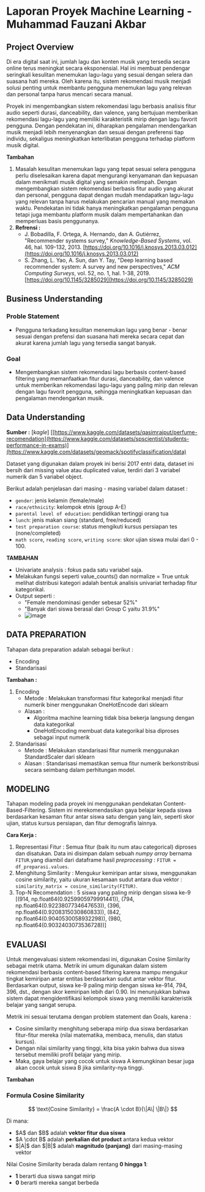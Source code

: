 # Laporan Proyek Machine Learning - Muhammad Fauzani Akbar

## Project Overview
Di era digital saat ini, jumlah lagu dan konten musik yang tersedia secara online terus meningkat secara eksponensial. Hal ini membuat pendengar seringkali kesulitan menemukan lagu-lagu yang sesuai dengan selera dan suasana hati mereka. Oleh karena itu, sistem rekomendasi musik menjadi solusi penting untuk membantu pengguna menemukan lagu yang relevan dan personal tanpa harus mencari secara manual.

Proyek ini mengembangkan sistem rekomendasi lagu berbasis analisis fitur audio seperti durasi, danceability, dan valence, yang bertujuan memberikan rekomendasi lagu-lagu yang memiliki karakteristik mirip dengan lagu favorit pengguna. Dengan pendekatan ini, diharapkan pengalaman mendengarkan musik menjadi lebih menyenangkan dan sesuai dengan preferensi tiap individu, sekaligus meningkatkan keterlibatan pengguna terhadap platform musik digital.

**Tambahan**
1. Masalah kesulitan menemukan lagu yang tepat sesuai selera pengguna perlu diselesaikan karena dapat mengurangi kenyamanan dan kepuasan dalam menikmati musik digital yang semakin melimpah. Dengan mengembangkan sistem rekomendasi berbasis fitur audio yang akurat dan personal, pengguna dapat dengan mudah mendapatkan lagu-lagu yang relevan tanpa harus melakukan pencarian manual yang memakan waktu. Pendekatan ini tidak hanya meningkatkan pengalaman pengguna tetapi juga membantu platform musik dalam mempertahankan dan memperluas basis penggunanya.
2. **Refrensi :**
   - J. Bobadilla, F. Ortega, A. Hernando, dan A. Gutiérrez, "Recommender systems survey," *Knowledge-Based Systems*, vol. 46, hal. 109-132, 2013. [https://doi.org/10.1016/j.knosys.2013.03.012](https://doi.org/10.1016/j.knosys.2013.03.012)
   - S. Zhang, L. Yao, A. Sun, dan Y. Tay, "Deep learning based recommender system: A survey and new perspectives," *ACM Computing Surveys*, vol. 52, no. 1, hal. 1-38, 2019. [https://doi.org/10.1145/3285029](https://doi.org/10.1145/3285029)

## Business Understanding

### Proble Statement
* Pengguna terkadang kesulitan menemukan lagu yang benar - benar sesuai dengan prefensi dan suasana hati mereka secara cepat dan akurat karena jumlah lagu yang tersedia sangat banyak.

### Goal
* Mengembangkan sistem rekomendasi lagu berbasis content-based filtering yang memanfaatkan fitur durasi, danceability, dan valence untuk memberikan rekomendasi lagu-lagu yang paling mirip dan relevan dengan lagu favorit pengguna, sehingga meningkatkan kepuasan dan pengalaman mendengarkan musik.

## Data Understanding
**Sumber :** [*kagle*] [[https://www.kaggle.com/datasets/qasimrajput/perfume-recomendation](https://www.kaggle.com/datasets/spscientist/students-performance-in-exams)](https://www.kaggle.com/datasets/geomack/spotifyclassification/data)

Dataset yang digunakan dalam proyek ini berisi 2017 entri data, dataset ini bersih dari missing value atau duplicated value, terdiri dari 3 variabel numerik dan 5 variabel object. 

Berikut adalah penjelasan dari masing - masing variabel dalam dataset :
* `gender`: jenis kelamin (female/male)
* `race/ethnicity`: kelompok etnis (group A-E)
* `parental level of education`: pendidikan tertinggi orang tua
* `lunch`: jenis makan siang (standard, free/reduced)
* `test preparation course`: status mengikuti kursus persiapan tes (none/completed)
* `math score`, `reading score`, `writing score`: skor ujian siswa mulai dari 0 - 100.

**TAMBAHAN**
* Univariate analysis : fokus pada satu variabel saja.
* Melakukan fungsi seperti value_counts() dan normalize = True untuk melihat distribusi kategori adalah bentuk analisis univariat terhadap fitur kategorikal.
* Output seperti :
  - "Female mendominasi gender sebesar 52%"
  - "Banyak dari siswa berasal dari Group C yaitu 31.9%"
  - ![image](https://github.com/user-attachments/assets/72eff71a-8fd0-4278-af0c-b69f7e5924f0)
 
## DATA PREPARATION
Tahapan data preparation adalah sebagai berikut :
- Encoding
- Standarisasi

**Tambahan :**
1. Encoding
   - Metode : Melakukan transformasi fitur kategorikal menjadi fitur numerik biner menggunakan OneHotEncode dari sklearn
   - Alasan :
     * Algoritma machine learning tidak bisa bekerja langsung dengan data kategorikal
     * OneHotEncoding membuat data kategorikal bisa diproses sebagai input numerik
2. Standarisasi
   - Metode : Melakukan standarisasi fitur numerik menggunakan StandardScaler dari sklearn
   - Alasan : Standarisasi memastikan semua fitur numerik berkonstribusi secara seimbang dalam perhitungan model.
  
## MODELING
Tahapan modeling pada proyek ini menggunakan pendekatan Content-Based-Filtering. Sistem ini merekomendasikan gaya belajar kepada siswa berdasarkan kesaman fitur antar siswa satu dengan yang lain, seperti skor ujian, status kursus persiapan, dan fitur demografis lainnya.

**Cara Kerja :**

1. Representasi Fitur : Semua fitur (baik itu num atau categorical) diproses dan disatukan. Data ini disimpan dalam sebuah *numpy array* bernama `FITUR`.yang diambil dari dataframe hasil *preprocessing* : `FITUR = df_preparasi.values`.
2. Menghitung Similarity : Mengukur kemiripan antar siswa, menggunakan cosine similarity, yaitu ukuran kesamaan sudut antara dua vektor : `similarity_matrix = cosine_similarity(FITUR)`.
3. Top-N Recomendation : 5 siswa yang paling mirip dengan siswa ke-9 
   [(914, np.float64(0.9259905979991441)),
 (794, np.float64(0.9223807734647653)),
 (396, np.float64(0.9208315030860833)),
 (842, np.float64(0.9040530058932298)),
 (980, np.float64(0.9032403073536728))]

## EVALUASI 
Untuk mengevaluasi sistem rekomendasi ini, digunakan Cosine Similarity sebagai metrik utama. Metrik ini umum digunakan dalam sistem rekomendasi berbasis content-based filtering karena mampu mengukur tingkat kemiripan antar entitas berdasarkan sudut antar vektor fitur.
Berdasarkan output, siswa ke-9 paling mirip dengan siswa ke-914, 794, 396, dst., dengan skor kemiripan lebih dari 0.90. Ini menunjukkan bahwa sistem dapat mengidentifikasi kelompok siswa yang memiliki karakteristik belajar yang sangat serupa.

Metrik ini sesuai terutama dengan problem statement dan Goals, karena :
* Cosine similarity menghitung seberapa mirip dua siswa berdasarkan fitur-fitur mereka (nilai matematika, membaca, menulis, dan status kursus).
* Dengan nilai similarity yang tinggi, kita bisa yakin bahwa dua siswa tersebut memiliki profil belajar yang mirip.
* Maka, gaya belajar yang cocok untuk siswa A kemungkinan besar juga akan cocok untuk siswa B jika similarity-nya tinggi.

**Tambahan**
### Formula Cosine Similarity

$$
\text{Cosine Similarity} = \frac{A \cdot B}{\|A\| \|B\|}
$$

Di mana:

* \$A\$ dan \$B\$ adalah **vektor fitur dua siswa**
* \$A \cdot B\$ adalah **perkalian dot product** antara kedua vektor
* \$|A|\$ dan \$|B|\$ adalah **magnitudo (panjang)** dari masing-masing vektor

Nilai Cosine Similarity berada dalam rentang **0 hingga 1**:

* **1** berarti dua siswa sangat mirip
* **0** berarti mereka sangat berbeda
